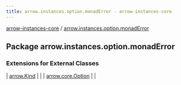 ```yaml
---
title: arrow.instances.option.monadError - arrow-instances-core
---
```


[arrow-instances-core](../index.html) / [arrow.instances.option.monadError](./index.html)

## Package arrow.instances.option.monadError

### Extensions for External Classes

| [arrow.Kind](arrow.-kind/index.html) |  |
| [arrow.core.Option](arrow.core.-option/index.html) |  |

